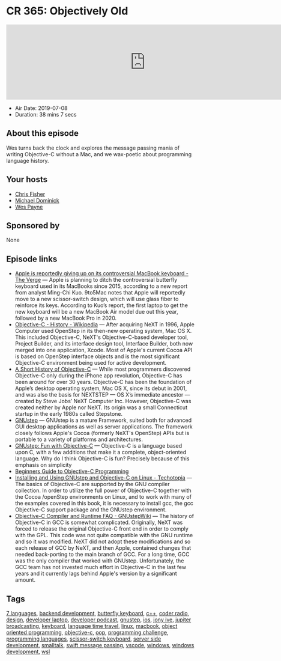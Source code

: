 # CR 365: Objectively Old

<iframe src="https://player.fireside.fm/v2/MLf2ZzhC+knIXwY7r?theme=dark" width="740" height="200" frameborder="0" scrolling="no"></iframe>

* Air Date: 2019-07-08
* Duration: 38 mins 7 secs

## About this episode

Wes turns back the clock and explores the message passing mania of writing Objective-C without a Mac, and we wax-poetic about programming language history.

## Your hosts
* [Chris Fisher](https://coder.show/hosts/chrislas)
* [Michael Dominick](https://coder.show/hosts/michael)
* [Wes Payne](https://coder.show/hosts/wespayne)

## Sponsored by

None



## Episode links

  * [Apple is reportedly giving up on its controversial MacBook keyboard - The Verge](https://www.theverge.com/2019/7/4/20682079/apple-butterfly-switch-scissor-switch-2019-macbook-air-2020-macbook-pro "Apple is reportedly giving up on its controversial MacBook keyboard - The Verge") — Apple is planning to ditch the controversial butterfly keyboard used in its MacBooks since 2015, according to a new report from analyst Ming-Chi Kuo. 9to5Mac notes that Apple will reportedly move to a new scissor-switch design, which will use glass fiber to reinforce its keys. According to Kuo’s report, the first laptop to get the new keyboard will be a new MacBook Air model due out this year, followed by a new MacBook Pro in 2020. 
  * [Objective-C - History - Wikipedia](https://en.wikipedia.org/wiki/Objective-C#History "Objective-C - History - Wikipedia") — After acquiring NeXT in 1996, Apple Computer used OpenStep in its then-new operating system, Mac OS X. This included Objective-C, NeXT's Objective-C-based developer tool, Project Builder, and its interface design tool, Interface Builder, both now merged into one application, Xcode. Most of Apple's current Cocoa API is based on OpenStep interface objects and is the most significant Objective-C environment being used for active development.
  * [A Short History of Objective-C](https://medium.com/chmcore/a-short-history-of-objective-c-aff9d2bde8dd "A Short History of Objective-C") — While most programmers discovered Objective-C only during the iPhone app revolution, Objective-C has been around for over 30 years. Objective-C has been the foundation of Apple’s desktop operating system, Mac OS X, since its debut in 2001, and was also the basis for NEXTSTEP — OS X’s immediate ancestor — created by Steve Jobs’ NeXT Computer Inc. However, Objective-C was created neither by Apple nor NeXT. Its origin was a small Connecticut startup in the early 1980s called Stepstone.
  * [GNUstep](http://www.gnustep.org/ "GNUstep") — GNUstep is a mature Framework, suited both for advanced GUI desktop applications as well as server applications. The framework closely follows Apple's Cocoa (formerly NeXT's OpenStep) APIs but is portable to a variety of platforms and architectures. 
  * [GNUstep: Fun with Objective-C](http://www.gnustep.org/resources/ObjCFun.html "GNUstep: Fun with Objective-C") — Objective-C is a language based upon C, with a few additions that make it a complete, object-oriented language. Why do I think Objective-C is fun? Precisely because of this emphasis on simplicity
  * [Beginners Guide to Objective-C Programming](http://gnustep.made-it.com/BG-objc/ "Beginners Guide to Objective-C Programming")
  * [Installing and Using GNUstep and Objective-C on Linux - Techotopia](https://www.techotopia.com/index.php/Installing_and_Using_GNUstep_and_Objective-C_on_Linux "Installing and Using GNUstep and Objective-C on Linux - Techotopia") — The basics of Objective-C are supported by the GNU compiler collection. In order to utilize the full power of Objective-C together with the Cocoa /openStep environments on Linux, and to work with many of the examples covered in this book, it is necessary to install gcc, the gcc Objective-C support package and the GNUstep environment. 
  * [Objective-C Compiler and Runtime FAQ - GNUstepWiki](http://wiki.gnustep.org/index.php/Objective-C_Compiler_and_Runtime_FAQ "Objective-C Compiler and Runtime FAQ - GNUstepWiki") — The history of Objective-C in GCC is somewhat complicated. Originally, NeXT was forced to release the original Objective-C front end in order to comply with the GPL. This code was not quite compatible with the GNU runtime and so it was modified. NeXT did not adopt these modifications and so each release of GCC by NeXT, and then Apple, contained changes that needed back-porting to the main branch of GCC. For a long time, GCC was the only compiler that worked with GNUstep. Unfortunately, the GCC team has not invested much effort in Objective-C in the last few years and it currently lags behind Apple's version by a significant amount. 



## Tags

[7 languages](https://coder.show/tags/7%20languages), [backend development](https://coder.show/tags/backend%20development), [butterfly keyboard](https://coder.show/tags/butterfly%20keyboard), [c++](https://coder.show/tags/c++), [coder radio](https://coder.show/tags/coder%20radio), [design](https://coder.show/tags/design), [developer laptop](https://coder.show/tags/developer%20laptop), [developer podcast](https://coder.show/tags/developer%20podcast), [gnustep](https://coder.show/tags/gnustep), [ios](https://coder.show/tags/ios), [jony ive](https://coder.show/tags/jony%20ive), [jupiter broadcasting](https://coder.show/tags/jupiter%20broadcasting), [keyboard](https://coder.show/tags/keyboard), [language time travel](https://coder.show/tags/language%20time%20travel), [linux](https://coder.show/tags/linux), [macbook](https://coder.show/tags/macbook), [object oriented programming](https://coder.show/tags/object%20oriented%20programming), [objective-c](https://coder.show/tags/objective-c), [oop](https://coder.show/tags/oop), [programming challenge](https://coder.show/tags/programming%20challenge), [programming languages](https://coder.show/tags/programming%20languages), [scissor-switch keyboard](https://coder.show/tags/scissor-switch%20keyboard), [server side development](https://coder.show/tags/server%20side%20development), [smalltalk](https://coder.show/tags/smalltalk), [swift message passing](https://coder.show/tags/swift%20message%20passing), [vscode](https://coder.show/tags/vscode), [windows](https://coder.show/tags/windows), [windows development](https://coder.show/tags/windows%20development), [wsl](https://coder.show/tags/wsl)